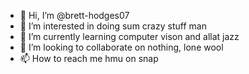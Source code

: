 - 👋 Hi, I’m @brett-hodges07
- 👀 I’m interested in doing sum crazy stuff man
- 🌱 I’m currently learning computer vison and allat jazz
- 💞️ I’m looking to collaborate on nothing, lone wool
- 📫 How to reach me hmu on snap 

<!---
brett-hodges07/brett-hodges07 is a ✨ special ✨ repository because its `README.md` (this file) appears on your GitHub profile.
You can click the Preview link to take a look at your changes.
--->
